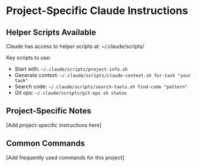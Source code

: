 # Project-Specific Claude Instructions

## Helper Scripts Available
Claude has access to helper scripts at: ~/.claude/scripts/

Key scripts to use:
- Start with: `~/.claude/scripts/project-info.sh`
- Generate context: `~/.claude/scripts/claude-context.sh for-task "your task"`
- Search code: `~/.claude/scripts/search-tools.sh find-code "pattern"`
- Git ops: `~/.claude/scripts/git-ops.sh status`

## Project-Specific Notes
[Add project-specific instructions here]

## Common Commands
[Add frequently used commands for this project]
